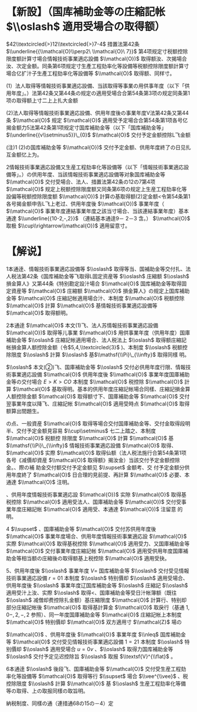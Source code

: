 # 【新設】（国库補助金等の庄縮記帐 $\\oslash$ 適用受場合の取得额）

$42\\textcircled{>}12\\textcircled{>}7-4$ 措置法第42条 $\\underline{{\\mathcal{O}\\perp2\ \\mathcal{O}\ 7}}$ 第4项规定寸税额控除限度额計算寸場合情報技術事業適応設備 $\\mathcal{O})$ 取得额汝、次揭場合汝、次定金额。同条第6项规定寸生產工程劾率化等設備等税额控除限度额計算寸場合亿扩汁子生產工程劾率化等設備等 $\\mathcal{O}$ 取得额、同样寸。

(1）法人取得等情報技術事業適応設備、当該取得等事業の用供事年度（以下「供用年度」。）法第42条又第44条の规定の適用受場合合第54条第3项の规定同条第1项の取得额上寸二上上扎大金额

(2)法人取得等情報技術事業適応設備、供用年度後の事業年度V法第42条又第44条 $\\mathcal{O}$ 规定 $\\mathcal{O}$ 適用受予定場合合第54条第1项各号亿揭金额力5法第42条第1项规定寸国库補助金等（以下「国库補助金等」 $\\underline{{v\\setminus5}}\_{0}$ $\\mathcal{O}$ 交付予定金额控除L飞金额

(注)1 (2)の国库補助金等 $\\mathcal{O})$ 交付予定金额、供用年度終了の日见扎互金额忆上为。

2情報技術事業適応設備又生産工程劾率化等設備等（以下「情報技術事業適応設備等」。）の供用年度、当該情報技術事業適応設備等对象国库補助金等 $\\mathcal{O}$ 交付受場合、法人、措置法第42条の12の7第4项 $\\mathcal{O}$ 规定上税额控除限度额又同条第6项の规定上生産工程劾率化等設偏等税额控除限度额 $\\mathcal{O})$ 計算の基取得额(2)定金额<令第54条第1各号揭金额申告L飞上老过、供用年度後 $\\mathcal{O})$ 事業年度（ $\\mathcal{O}$ 事業年度連結事業年度之該当寸場合、当該連結事業年度）基本通達 $\\underline{{10-2,-,2}}$ （連結基本通逹9－ 2－3 含。） $\\mathcal{O}$ 取极 $\\cup\\rightarrow\\mathcal{O})$ 適用留意寸。

# 【解说】

1本通逹、情報技術事業適応設備等 $\\oslash$ 取得等当、国補助金等交付扎、法人税法第42条《国库補助金等飞取得L固定资産等 $\\oslash$ 庄縮额 $\\oslash$ 損金算人》又第44条《特别勘定設汁場合 $\\mathcal{O}$ 国库補助金等取得固定資産等 $\\mathcal{O}$ 庄縮额 $\\mathcal{O}$ 損金算人》の规定上国库補助金等 $\\mathcal{O}$ 庄縮記帐適用場合汁、本制度 $\\mathcal{O}$ 税额控除 $\\mathcal{O}$ 計算 $\\mathcal{O}$ 基情報技術事業適応設備等 $\\mathcal{O}$ 取得额明。

2本通逹 $\\mathcal{O}$ 本文(1)飞、法人苏情報技術事業適応設備 $\\mathcal{O})$ 取得等儿事業 $\\mathcal{O}$ 用供事業年度（供用年度）国庫補助金等 $\\oslash$ 庄縮記帐適用場合、法人税法上 $\\oslash$ 取得额庄縮記帐損金算人额控除金额（令$5,4,\\textcircled{3}$ )、本制度 $\\oslash$ 税额控除限度 $\\oslash$ 計算 $\\oslash$ 基$\\mathsf{\\Pi}\_{\\infty}$ 取得同樣 明。

$\\oslash$ 本文(②)飞、国庫補助金等 $\\oslash$ 交付必供用年度行限、情報技術事業適応設備 $\\mathcal{O}$ 供用年度後 $\\mathcal{O}$ 事業年度国庫補助金等の交付場合 $E>K>C O$ 本制度 $\\mathcal{O}$ 税控除 $\\mathcal{O}$ 計算 $\\mathcal{O}$ 基取得明。基本的供用年度庄縮記帐場合同樣、庄縮記損金算人额控除金额 $\\mathcal{O}$ 取得额寸下、国庫補助金等 $\\mathcal{O}$ 交付翌事業年度以降飞、庄縮記帐 $\\mathcal{O}$ 適用受時点 $\\mathcal{O}$ 取得额算出間題生。

の点、一般資産 $\\mathcal{O}$ 取得等場合交付国庫補助金等、交付金取得段明半、交付予定金额見容易 $\\cup\\setminus$ 七二上踏之、本制度 $\\mathcal{O}$ 税额控 除限度 $\\mathcal{O}$ 計算 $\\mathcal{O}$ 基 $\\mathsf{\\Pi}\_{\\infty}$ 情報技術事業適応設備 $\\mathcal{O}$ 取得、 $\\mathcal{O}$ 实際 $\\mathcal{O}$ 取得仙额（法人税法施行合第54条第1项各号《减價却資産 $\\mathcal{O}$ 取得额》揭汝金）当該交付予定金额控除金。、際の補 助金交付额交付予定金额见 $\\supset$ 金额考、交 付予定金额分供用年度終了 $\\mathcal{O}$ 日合理的見前提、再計算 $\\mathcal{O}$ 必要、本通達 $\\mathcal{O}$ 注明。

、供用年度情報技術事業適応設 $\\mathcal{O})$ 实隙 $\\mathcal{O}$ 取得基税控除 $\\mathcal{O}$ 適用受法人、国庫補助金等 $\\mathcal{O})$ 交付受事業年度庄縮記帐 $\\mathcal{O}$ 適用受、本通達 $\\mathcal{O})$ 注留意 的明。

4 $\\supset$ 、国庫補助金等 $\\mathcal{O}$ 交付苏供用年度後 $\\mathcal{O}$ 事業年度場合、供用年度情報技術事業適応設 $\\mathcal{O}$ 实際 $\\mathcal{O}$ 取得基税控除 $\\mathcal{O}$ 適用受力、又国庫補助金等 $\\mathcal{O}$ 交付事業年度庄縮記帐 $\\mathcal{O}$ 適用受供用年度国庫補助金等相当额の庄縮後の取得额基上税控除 $\\mathcal{O}$ 適用受抉。

5、供用年度後 $\\oslash$ 事業年度 $V=$ 国库補助金等 $\\oslash$ 交付受见情報技術事業適応設備 $r=01$ 本制度 $\\oslash$ 特别價却 $\\oslash$ 適用受場合、供用年度後 $\\oslash$ 事業年度辽国库補助金等 $\\oslash$ 庄縮記 $\\oslash$ 適用受汁上汝、实際 $\\oslash$ 取得<、国庫補助金等受日汁帐簿额（既往 $\\oslash$ 减僧却费控除扎金额）基庄縮限度 $\\mathcal{O}$ 計算行、特别却部分庄縮記帐後 $\\mathcal{O}$ 取得基計算金 $\\mathcal{O}$ 取戾行（基通 $1,0-,2,-,2$ 参照）、同一年度国庫補助金等 $\\mathcal{O}$ 庄縮記帐上本制度 $\\mathcal{O}$ 特别價却 $\\mathcal{O}$ 双方適用寸 $\\mathcal{Z}$ 場の

$\\mathcal{O}$ 、供用年度後 $\\mathcal{O}$ 事業年度 $\\nleq$ 国库補助金等 $\\mathcal{O}$ 交付受见情報技術事業適応設備 $1=21$ 本制度 $\\oslash$ 特别價却 $\\oslash$ 適用受場合 $u=0v$ 、$\\oslash$ 取得力国库補助金等 $\\oslash$ 交付予定见迟控除旨 $\\oslash$ 取报 $\\textsf{V}^{\\flat}$ 。

6本通逹 $\\oslash$ 後段飞、国庫補助金等 $\\mathcal{O}$ 交付受生産工程劾率化等設備等 $\\mathcal{O}$ 取得等行 $\\supset$ 場合 $\\vee^{\\vee}$ 、税控除限度 $\\oslash$ 計算 $\\mathcal{O}$ 基 $\\oslash$ 生産工程劾率化等備等の取得、上の取报同樣の取旨明。

納税制度、同樣の通（連措通68の15の－4）定